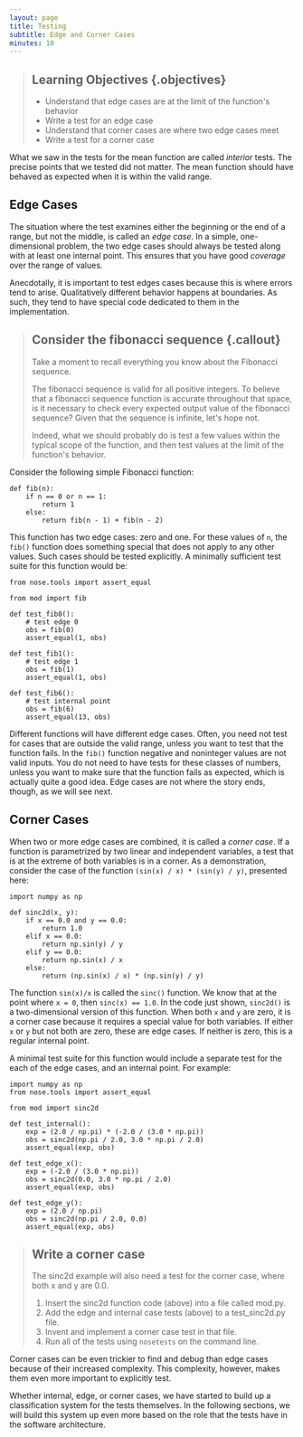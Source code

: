 ```yaml
---
layout: page
title: Testing
subtitle: Edge and Corner Cases
minutes: 10
---
```

> ## Learning Objectives {.objectives}
> 
> *   Understand that edge  cases are at the limit of the function's behavior
> *   Write a test for an edge case
> *   Understand that corner cases are where two edge cases meet
> *   Write a test for a corner case

What we saw in the tests for the mean function are called  _interior_ tests.
The precise points that we tested did not matter. The mean function should have
behaved as expected when it is within the valid range.


## Edge Cases 

The situation where the test examines either the beginning or the end of a range, but
not the middle, is called an _edge case_. In a simple, one-dimensional
problem, the two edge cases should always be tested along with at least
one internal point. This ensures that you have good _coverage_ over the
range of values.

Anecdotally, it is important to test edges cases because this is where errors tend to
arise. Qualitatively different behavior happens at boundaries. As such,
they tend to have special code dedicated to them in the implementation.

> ## Consider the fibonacci sequence {.callout}
> Take a moment to recall everything you know about the Fibonacci sequence.
> 
> The fibonacci sequence is valid for all positive integers. To believe that a 
> fibonacci sequence function is accurate throughout that space, is it necessary 
> to check every expected output value of the fibonacci sequence? Given that the 
> sequence is infinite, let's hope not.
> 
> Indeed, what we should probably do is test a few values within the typical 
> scope of the function, and then test values at the limit of the function's 
> behavior.


Consider the following simple Fibonacci function:

~~~ {.python}
def fib(n):
    if n == 0 or n == 1:
        return 1
    else:
        return fib(n - 1) + fib(n - 2)
~~~

This function has two edge cases: zero and one. For these values of `n`, the
`fib()` function does something special that does not apply to any other values.
Such cases should be tested explicitly. A minimally sufficient test suite
for this function would be:

~~~ {.python}
from nose.tools import assert_equal

from mod import fib

def test_fib0():
    # test edge 0
    obs = fib(0)
    assert_equal(1, obs)

def test_fib1():
    # test edge 1
    obs = fib(1)
    assert_equal(1, obs)

def test_fib6():
    # test internal point
    obs = fib(6)
    assert_equal(13, obs)
~~~

Different functions will have different edge cases.
Often, you need not test for cases that are outside the valid range, unless you
want to test that the function fails.  In the `fib()` function negative and
noninteger values are
not valid inputs. You do not need to have tests for these classes of numbers,
unless you want to make sure that the function fails as expected, which is
actually quite a good idea.  Edge cases are not where the story ends, though,
as we will see next.

## Corner Cases

When two or more edge cases are combined, it is called a _corner case_.
If a function is parametrized by two linear and independent variables, a test
that is at the extreme of both variables is in a corner. As a demonstration,
consider the case of the function `(sin(x) / x) * (sin(y) / y)`, presented here:

~~~ {.python}
import numpy as np

def sinc2d(x, y):
    if x == 0.0 and y == 0.0:
        return 1.0
    elif x == 0.0:
        return np.sin(y) / y
    elif y == 0.0:
        return np.sin(x) / x
    else:
        return (np.sin(x) / x) * (np.sin(y) / y)
~~~

The function `sin(x)/x` is called the `sinc()` function.  We know that at
the point where `x = 0`, then
`sinc(x) == 1.0`.  In the code just shown, `sinc2d()` is a two-dimensional version
of this function. When both `x` and `y`
are zero, it is a corner case because it requires a special value for both
variables. If either `x` or `y` but not both are zero, these are edge
cases. If neither is zero, this is a regular internal point.

A minimal test suite for this function would include a separate test for the
each of the edge cases, and an internal point. For example:

~~~ {.python}
import numpy as np
from nose.tools import assert_equal

from mod import sinc2d

def test_internal():
    exp = (2.0 / np.pi) * (-2.0 / (3.0 * np.pi))
    obs = sinc2d(np.pi / 2.0, 3.0 * np.pi / 2.0)
    assert_equal(exp, obs)

def test_edge_x():
    exp = (-2.0 / (3.0 * np.pi))
    obs = sinc2d(0.0, 3.0 * np.pi / 2.0)
    assert_equal(exp, obs)

def test_edge_y():
    exp = (2.0 / np.pi)
    obs = sinc2d(np.pi / 2.0, 0.0)
    assert_equal(exp, obs)
~~~

> ## Write a corner case
> The sinc2d example will also need a test for the corner case, where both x and y are 0.0.
> 1. Insert the sinc2d function code (above) into a file called mod.py.
> 2. Add the edge and internal case tests (above) to a test_sinc2d.py file.
> 3. Invent and implement a corner case test in that file.
> 4. Run all of the tests using `nosetests` on the command line.

Corner cases can be even trickier to find and debug than edge cases because of their
increased complexity.  This complexity, however, makes them even more important to
explicitly test.

Whether internal, edge, or corner cases, we have started to build
up a classification system for the tests themselves. In the following sections,
we will build this system up even more based on the role that the tests have
in the software architecture.
